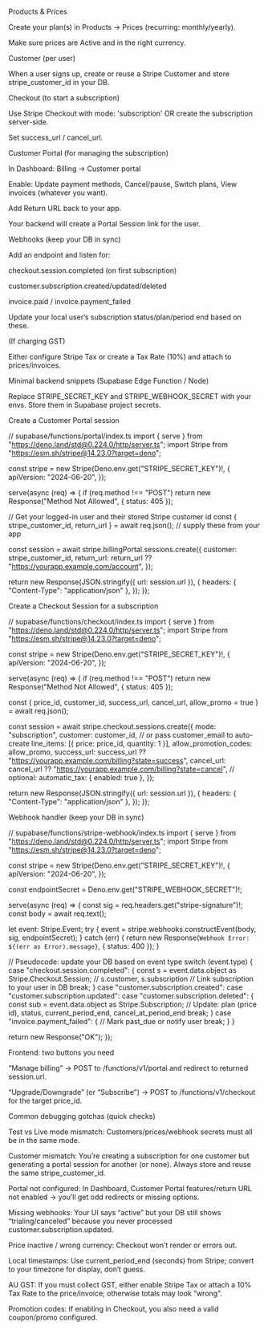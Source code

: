 Products & Prices

Create your plan(s) in Products → Prices (recurring: monthly/yearly).

Make sure prices are Active and in the right currency.

Customer (per user)

When a user signs up, create or reuse a Stripe Customer and store stripe_customer_id in your DB.

Checkout (to start a subscription)

Use Stripe Checkout with mode: 'subscription' OR create the subscription server-side.

Set success_url / cancel_url.

Customer Portal (for managing the subscription)

In Dashboard: Billing → Customer portal

Enable: Update payment methods, Cancel/pause, Switch plans, View invoices (whatever you want).

Add Return URL back to your app.

Your backend will create a Portal Session link for the user.

Webhooks (keep your DB in sync)

Add an endpoint and listen for:

checkout.session.completed (on first subscription)

customer.subscription.created/updated/deleted

invoice.paid / invoice.payment_failed

Update your local user’s subscription status/plan/period end based on these.

(If charging GST)

Either configure Stripe Tax or create a Tax Rate (10%) and attach to prices/invoices.

Minimal backend snippets (Supabase Edge Function / Node)

Replace STRIPE_SECRET_KEY and STRIPE_WEBHOOK_SECRET with your envs. Store them in Supabase project secrets.

Create a Customer Portal session

// supabase/functions/portal/index.ts
import { serve } from "https://deno.land/std@0.224.0/http/server.ts";
import Stripe from "https://esm.sh/stripe@14.23.0?target=deno";

const stripe = new Stripe(Deno.env.get("STRIPE_SECRET_KEY")!, {
  apiVersion: "2024-06-20",
});

serve(async (req) => {
  if (req.method !== "POST") return new Response("Method Not Allowed", { status: 405 });

  // Get your logged-in user and their stored Stripe customer id
  const { stripe_customer_id, return_url } = await req.json(); // supply these from your app

  const session = await stripe.billingPortal.sessions.create({
    customer: stripe_customer_id,
    return_url: return_url ?? "https://yourapp.example.com/account",
  });

  return new Response(JSON.stringify({ url: session.url }), {
    headers: { "Content-Type": "application/json" },
  });
});


Create a Checkout Session for a subscription

// supabase/functions/checkout/index.ts
import { serve } from "https://deno.land/std@0.224.0/http/server.ts";
import Stripe from "https://esm.sh/stripe@14.23.0?target=deno";

const stripe = new Stripe(Deno.env.get("STRIPE_SECRET_KEY")!, {
  apiVersion: "2024-06-20",
});

serve(async (req) => {
  if (req.method !== "POST") return new Response("Method Not Allowed", { status: 405 });

  const { price_id, customer_id, success_url, cancel_url, allow_promo = true } = await req.json();

  const session = await stripe.checkout.sessions.create({
    mode: "subscription",
    customer: customer_id,             // or pass customer_email to auto-create
    line_items: [{ price: price_id, quantity: 1 }],
    allow_promotion_codes: allow_promo,
    success_url: success_url ?? "https://yourapp.example.com/billing?state=success",
    cancel_url: cancel_url ?? "https://yourapp.example.com/billing?state=cancel",
    // optional: automatic_tax: { enabled: true },
  });

  return new Response(JSON.stringify({ url: session.url }), {
    headers: { "Content-Type": "application/json" },
  });
});


Webhook handler (keep your DB in sync)

// supabase/functions/stripe-webhook/index.ts
import { serve } from "https://deno.land/std@0.224.0/http/server.ts";
import Stripe from "https://esm.sh/stripe@14.23.0?target=deno";

const stripe = new Stripe(Deno.env.get("STRIPE_SECRET_KEY")!, {
  apiVersion: "2024-06-20",
});

const endpointSecret = Deno.env.get("STRIPE_WEBHOOK_SECRET")!;

serve(async (req) => {
  const sig = req.headers.get("stripe-signature")!;
  const body = await req.text();

  let event: Stripe.Event;
  try {
    event = stripe.webhooks.constructEvent(body, sig, endpointSecret);
  } catch (err) {
    return new Response(`Webhook Error: ${(err as Error).message}`, { status: 400 });
  }

  // Pseudocode: update your DB based on event type
  switch (event.type) {
    case "checkout.session.completed": {
      const s = event.data.object as Stripe.Checkout.Session;
      // s.customer, s.subscription
      // Link subscription to your user in DB
      break;
    }
    case "customer.subscription.created":
    case "customer.subscription.updated":
    case "customer.subscription.deleted": {
      const sub = event.data.object as Stripe.Subscription;
      // Update: plan (price id), status, current_period_end, cancel_at_period_end
      break;
    }
    case "invoice.payment_failed": {
      // Mark past_due or notify user
      break;
    }
  }

  return new Response("OK");
});

Frontend: two buttons you need

“Manage billing” → POST to /functions/v1/portal and redirect to returned session.url.

“Upgrade/Downgrade” (or “Subscribe”) → POST to /functions/v1/checkout for the target price_id.

Common debugging gotchas (quick checks)

Test vs Live mode mismatch: Customers/prices/webhook secrets must all be in the same mode.

Customer mismatch: You’re creating a subscription for one customer but generating a portal session for another (or none). Always store and reuse the same stripe_customer_id.

Portal not configured: In Dashboard, Customer Portal features/return URL not enabled → you’ll get odd redirects or missing options.

Missing webhooks: Your UI says “active” but your DB still shows “trialing/canceled” because you never processed customer.subscription.updated.

Price inactive / wrong currency: Checkout won’t render or errors out.

Local timestamps: Use current_period_end (seconds) from Stripe; convert to your timezone for display, don’t guess.

AU GST: If you must collect GST, either enable Stripe Tax or attach a 10% Tax Rate to the price/invoice; otherwise totals may look “wrong”.

Promotion codes: If enabling in Checkout, you also need a valid coupon/promo configured.
